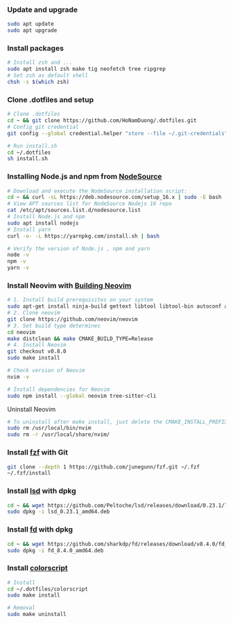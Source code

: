 ### Update and upgrade

```bash
sudo apt update
sudo apt upgrade
```

### Install packages

```bash
# Install zsh and ...
sudo apt install zsh make tig neofetch tree ripgrep
# Set zsh as default shell
chsh -s $(which zsh)
```

### Clone .dotfiles and setup

```bash
# Clone .dotfiles
cd ~ && git clone https://github.com/HoNamDuong/.dotfiles.git
# Config git credential
git config --global credential.helper "store --file ~/.git-credentials"

# Run install.sh
cd ~/.dotfiles
sh install.sh
```

### Installing Node.js and npm from [NodeSource](https://github.com/nodesource/distributions)

```bash
# Download and execute the NodeSource installation script:
cd ~ && curl -sL https://deb.nodesource.com/setup_16.x | sudo -E bash -
# View APT sources list for NodeSource Nodejs 16 repo
cat /etc/apt/sources.list.d/nodesource.list
# Install Node.js and npm
sudo apt install nodejs
# Install yarn
curl -o- -L https://yarnpkg.com/install.sh | bash

# Verify the version of Node.js , npm and yarn
node -v
npm -v
yarn -v
```

### Install Neovim with [Building Neovim](https://github.com/neovim/neovim/wiki/Building-Neovim)

```bash
# 1. Install build prerequisites on your system
sudo apt-get install ninja-build gettext libtool libtool-bin autoconf automake cmake g++ pkg-config unzip curl doxygen
# 2. Clone neovim
git clone https://github.com/neovim/neovim
# 3. Set build type determines
cd neovim
make distclean && make CMAKE_BUILD_TYPE=Release
# 4. Install Neovim
git checkout v0.8.0
sudo make install

# Check version of Neovim
nvim -v
```

```bash
# Install dependencies for Neovim
sudo npm install --global neovim tree-sitter-cli
```

Uninstall Neovim

```bash
# To uninstall after make install, just delete the CMAKE_INSTALL_PREFIX artifacts
sudo rm /usr/local/bin/nvim
sudo rm -r /usr/local/share/nvim/
```

### Install [fzf](https://github.com/junegunn/fzf) with Git

```bash
git clone --depth 1 https://github.com/junegunn/fzf.git ~/.fzf
~/.fzf/install
```

### Install [lsd](https://github.com/Peltoche/lsd) with dpkg

```bash
cd ~ && wget https://github.com/Peltoche/lsd/releases/download/0.23.1/lsd_0.23.1_amd64.deb
sudo dpkg -i lsd_0.23.1_amd64.deb
```

### Install [fd](https://github.com/sharkdp/fd) with dpkg

```bash
cd ~ && wget https://github.com/sharkdp/fd/releases/download/v8.4.0/fd_8.4.0_amd64.deb
sudo dpkg -i fd_8.4.0_amd64.deb
```

### Install [colorscript](./colorscript/README.md)

```bash
# Install
cd ~/.dotfiles/colorscript
sudo make install

# Removal
sudo make uninstall
```
